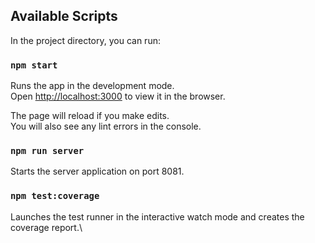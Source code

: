 ## Available Scripts

In the project directory, you can run:

### `npm start`

Runs the app in the development mode.\
Open [http://localhost:3000](http://localhost:3000) to view it in the browser.

The page will reload if you make edits.\
You will also see any lint errors in the console.
### `npm run server`

Starts the server application on port 8081.

### `npm test:coverage`

Launches the test runner in the interactive watch mode and creates the coverage report.\